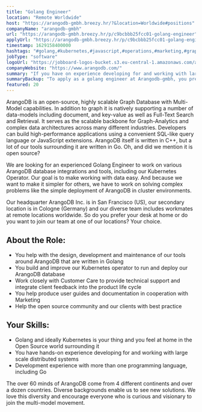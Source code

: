 ```yaml
---
title: "Golang Engineer"
location: "Remote Worldwide"
host: "https://arangodb-gmbh.breezy.hr/?&location=Worldwide#positions"
companyName: "arangodb-gmbh"
url: "https://arangodb-gmbh.breezy.hr/p/c9bcbbb25fcc01-golang-engineer"
applyUrl: "https://arangodb-gmbh.breezy.hr/p/c9bcbbb25fcc01-golang-engineer/apply"
timestamp: 1629158400000
hashtags: "#golang,#kubernetes,#javascript,#operations,#marketing,#graphql,#ui/ux"
jobType: "software"
logoUrl: "https://jobboard-logos-bucket.s3.eu-central-1.amazonaws.com/arangodb-gmbh"
companyWebsite: "https://www.arangodb.com/"
summary: "If you have on experience developing for and working with large scale distributed systems, Arangodb-gmbh is looking for someone with your knowledge."
summaryBackup: "To apply as a golang engineer at Arangodb-gmbh, you preferably need to have some #golang, #kubernetes, #javascript."
featured: 20
---
```


ArangoDB is an open-source, highly scalable Graph Database with Multi-Model capabilities. In addition to graph it is natively supporting a number of data-models including document, and key-value as well as Full-Text Search and Retrieval. It serves as the scalable backbone for Graph-Analytics and complex data architectures across many different industries. Developers can build high-performance applications using a convenient SQL-like query language or JavaScript extensions. ArangoDB itself is written in C++, but a lot of our tools surrounding it are written in Go. Oh, and did we mention it is open source?

We are looking for an experienced Golang Engineer to work on various ArangoDB database integrations and tools, including our Kubernetes Operator. Our goal is to make working with data easy. And because we want to make it simpler for others, we have to work on solving complex problems like the simple deployment of ArangoDB in cluster environments.

Our headquarter ArangoDB Inc. is in San Francisco (US), our secondary location is in Cologne (Germany) and our diverse team includes workmates at remote locations worldwide. So do you prefer your desk at home or do you want to join our team at one of our locations? Your choice.

## About the Role:

*   You help with the design, development and maintenance of our tools around ArangoDB that are written in Golang
*   You build and improve our Kubernetes operator to run and deploy our ArangoDB database
*   Work closely with Customer Care to provide technical support and integrate client feedback into the product life cycle
*   You help produce user guides and documentation in cooperation with Marketing
*   Help the open source community and our clients with best practice

## Your Skills:

*   Golang and ideally Kubernetes is your thing and you feel at home in the Open Source world surrounding it
*   You have hands-on experience developing for and working with large scale distributed systems
*   Development experience with more than one programming language, including Go

The over 60 minds of ArangoDB come from 4 different continents and over a dozen countries. Diverse backgrounds enable us to see new solutions. We love this diversity and encourage everyone who is curious and visionary to join the multi-model movement.
